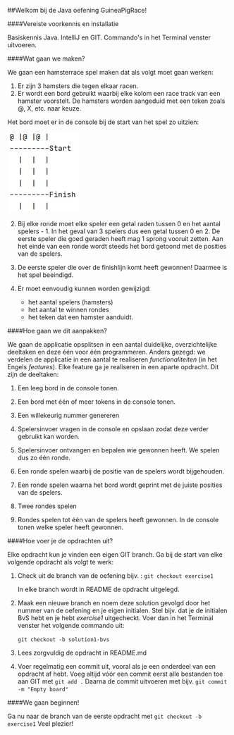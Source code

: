 ##Welkom bij de Java oefening GuineaPigRace!

####Vereiste voorkennis en installatie

Basiskennis Java. IntelliJ en GIT. Commando's in het Terminal venster uitvoeren.

####Wat gaan we maken?

We gaan een hamsterrace spel maken dat als volgt moet gaan werken:

1. Er zijn 3 hamsters die tegen elkaar racen.
2. Er wordt een bord gebruikt waarbij elke kolom een race track van een hamster voorstelt. De hamsters worden aangeduid met een teken zoals @, X, etc. naar keuze.

Het bord moet er in de console bij de start van het spel zo uitzien:

![example](./resources/ExampleBoard.png)

2. Bij elke ronde moet elke speler een getal raden tussen 0 en het aantal spelers - 1. In het geval van 3 spelers dus een getal tussen 0 en 2. De eerste speler die goed geraden heeft mag 1 sprong vooruit zetten. Aan het einde van een ronde wordt steeds het bord getoond met de posities van de spelers. 

3. De eerste speler die over de finishlijn komt heeft gewonnen! Daarmee is het spel beeindigd.

4. Er moet eenvoudig kunnen worden gewijzigd:

	- het aantal spelers (hamsters)
	- het aantal te winnen rondes
	- het teken dat een hamster aanduidt.


####Hoe gaan we dit aanpakken?

We gaan de applicatie opsplitsen in een aantal duidelijke, overzichtelijke deeltaken en deze één voor één programmeren. Anders gezegd: we verdelen de applicatie in een aantal te realiseren _functionaliteiten_ (in het Engels _features_). Elke feature ga je realiseren in een aparte opdracht. Dit zijn de deeltaken:

1. Een leeg bord in de console tonen.

2. Een bord met één of meer tokens in de console tonen.

3. Een willekeurig nummer genereren

4. Spelersinvoer vragen in de console en opslaan zodat deze verder gebruikt kan worden.

5. Spelersinvoer ontvangen en bepalen wie gewonnen heeft. We spelen dus zo één ronde.

6. Een ronde spelen waarbij de positie van de spelers wordt bijgehouden.

7. Een ronde spelen waarna het bord wordt geprint met de juiste posities van de spelers.

8. Twee rondes spelen

9. Rondes spelen tot één van de spelers heeft gewonnen. In de console tonen welke speler heeft gewonnen.

####Hoe voer je de opdrachten uit?

Elke opdracht kun je vinden een eigen GIT branch. Ga bij de start van elke volgende opdracht als volgt te werk:

1. Check uit de branch van de oefening bijv. :
    `git checkout exercise1`

    In elke branch wordt in README de opdracht uitgelegd.
    
2. Maak een nieuwe branch en noem deze solution gevolgd door het nummer van de oefening en je eigen initialen. Stel bijv. dat je de initialen BvS hebt en je hebt _exercise1_ uitgecheckt. Voer dan in het Terminal venster het volgende commando uit:

   `git checkout -b solution1-bvs`

3. Lees zorgvuldig de opdracht in README.md

4. Voer regelmatig een commit uit, vooral als je een onderdeel van een opdracht af hebt. 
   Voeg altijd vóór een commit eerst alle bestanden toe aan GIT met `git add .` Daarna de commit uitvoeren met bijv. `git commit -m "Empty board"`

####We gaan beginnen!

Ga nu naar de branch van de eerste opdracht met `git checkout -b exercise1` Veel plezier!